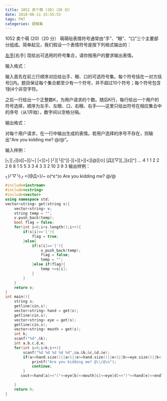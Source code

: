 ```yaml
---
title: 1052 卖个萌 (20)（20 分）
date: 2018-06-11 15:55:53
tags: PAT
categories: 题解集
---
```


1052 卖个萌 (20)（20 分）
萌萌哒表情符号通常由“手”、“眼”、“口”三个主要部分组成。简单起见，我们假设一个表情符号是按下列格式输出的：

[左手]([左眼][口][右眼])[右手]
现给出可选用的符号集合，请你按用户的要求输出表情。

输入格式：

输入首先在前三行顺序对应给出手、眼、口的可选符号集。每个符号括在一对方括号[]内。题目保证每个集合都至少有一个符号，并不超过10个符号；每个符号包含1到4个非空字符。

之后一行给出一个正整数K，为用户请求的个数。随后K行，每行给出一个用户的符号选择，顺序为左手、左眼、口、右眼、右手——这里只给出符号在相应集合中的序号（从1开始），数字间以空格分隔。

输出格式：

对每个用户请求，在一行中输出生成的表情。若用户选择的序号不存在，则输出“Are you kidding me? @\/@”。

输入样例：

[╮][╭][o][~\][/~]  [<][>]
 [╯][╰][^][-][=][>][<][@][⊙]
[Д][▽][_][ε][^]  ...
4
1 1 2 2 2
6 8 1 5 5
3 3 4 3 3
2 10 3 9 3
输出样例：

╮(╯▽╰)╭
<(@Д=)/~
o(^ε^)o
Are you kidding me? @\/@

```cpp
#include<iostream>
#include<cstring>
#include<vector>
using namespace std;
vector<string> get(string s){
    vector<string> v;
    string temp = "";
    v.push_back(temp);
    bool flag = false;
    for(int i=0;i<s.length();i++){
        if(s[i]=='['){
            flag = true;
        }else{
            if(s[i]==']'){
                v.push_back(temp);
                flag = false;
                temp = "";
            }else if(flag){
                temp +=s[i];
            }
        }
    }
    return v;
}
int main(){
    string s;
    getline(cin,s);
    vector<string> hand = get(s);
    getline(cin,s);
    vector<string> eye = get(s);
    getline(cin,s);
    vector<string> mouth = get(s);
    int k;
    scanf("%d",&k);
    int a,b,c,d,e;
    for(int i=0;i<k;i++){
        scanf("%d %d %d %d %d",&a,&b,&c,&d,&e);
        if(a>=hand.size()||a<1||e>=hand.size()||e<1||b>=eye.size()||b<1||d>=eye.size()||d<1||c>=mouth.size()||c<1){
            printf("Are you kidding me? @\\/@\n");
            continue;
        }
       cout<<hand[a]<<"("<<eye[b]<<mouth[c]<<eye[d]<<")"<<hand[e]<<endl;

    }
    return 0;
}

```